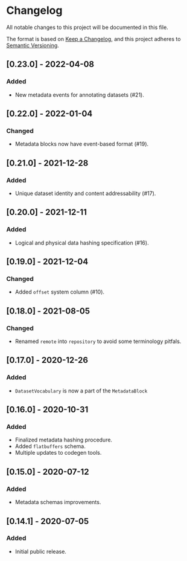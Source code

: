 # Changelog
All notable changes to this project will be documented in this file.

The format is based on [Keep a Changelog](https://keepachangelog.com/en/1.0.0/),
and this project adheres to [Semantic Versioning](https://semver.org/spec/v2.0.0.html).

## [0.23.0] - 2022-04-08
### Added
- New metadata events for annotating datasets (#21).

## [0.22.0] - 2022-01-04
### Changed
- Metadata blocks now have event-based format (#19).

## [0.21.0] - 2021-12-28
### Added
- Unique dataset identity and content addressability (#17).

## [0.20.0] - 2021-12-11
### Added
- Logical and physical data hashing specification (#16).

## [0.19.0] - 2021-12-04
### Changed
- Added `offset` system column (#10).

## [0.18.0] - 2021-08-05
### Changed
- Renamed `remote` into `repository` to avoid some terminology pitfals.

## [0.17.0] - 2020-12-26
### Added
- `DatasetVocabulary` is now a part of the `MetadataBlock`

## [0.16.0] - 2020-10-31
### Added
- Finalized metadata hashing procedure.
- Added `flatbuffers` schema.
- Multiple updates to codegen tools.

## [0.15.0] - 2020-07-12
### Added
- Metadata schemas improvements.

## [0.14.1] - 2020-07-05
### Added
- Initial public release.
